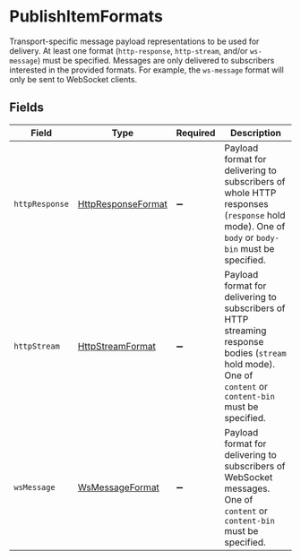 # PublishItemFormats

Transport-specific message payload representations to be used for delivery. At least one format (`http-response`, `http-stream`, and/or `ws-message`) must be specified. Messages are only delivered to subscribers interested in the provided formats. For example, the `ws-message` format will only be sent to WebSocket clients.


## Fields

| Field                                                                                                                                                     | Type                                                                                                                                                      | Required                                                                                                                                                  | Description                                                                                                                                               |
| --------------------------------------------------------------------------------------------------------------------------------------------------------- | --------------------------------------------------------------------------------------------------------------------------------------------------------- | --------------------------------------------------------------------------------------------------------------------------------------------------------- | --------------------------------------------------------------------------------------------------------------------------------------------------------- |
| `httpResponse`                                                                                                                                            | [HttpResponseFormat](../../models/shared/httpresponseformat.md)                                                                                           | :heavy_minus_sign:                                                                                                                                        | Payload format for delivering to subscribers of whole HTTP responses (`response` hold mode). One of `body` or `body-bin` must be specified.               |
| `httpStream`                                                                                                                                              | [HttpStreamFormat](../../models/shared/httpstreamformat.md)                                                                                               | :heavy_minus_sign:                                                                                                                                        | Payload format for delivering to subscribers of HTTP streaming response bodies (`stream` hold mode). One of `content` or `content-bin` must be specified. |
| `wsMessage`                                                                                                                                               | [WsMessageFormat](../../models/shared/wsmessageformat.md)                                                                                                 | :heavy_minus_sign:                                                                                                                                        | Payload format for delivering to subscribers of WebSocket messages. One of `content` or `content-bin` must be specified.                                  |